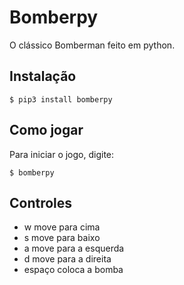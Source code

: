 # Bomberpy
O clássico Bomberman feito em python.

## Instalação
```
$ pip3 install bomberpy
```

## Como jogar
Para iniciar o jogo, digite: 
```
$ bomberpy 
```

## Controles
- w move para cima 
- s move para baixo 
- a move para a esquerda
- d move para a direita
- espaço coloca a bomba